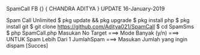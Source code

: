 SpamCall
FB {} { CHANDRA ADITYA } UPDATE 16-January-2019

Spam Call Unlimited
$ pkg update && pkg upgrade
$ pkg install php
$ pkg install git
$ git clone https://github.com/Aditya021/SpamCall
$ cd SpamSms
$ php SpamCall.php
Masukan No Target ===>
Mode Banyak (y/n) ===> UNTUK Spam Lebih Dari 1
JumlahSpam ===> Masukan Jumlah yang ingin dispam
[Succes]
